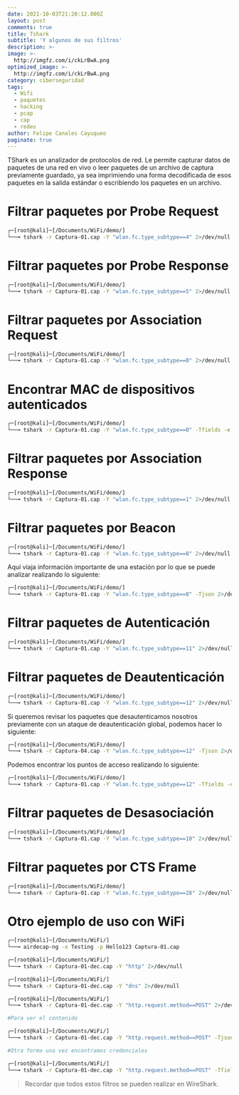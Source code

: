 ```yaml
---
date: 2021-10-03T21:20:12.000Z
layout: post
comments: true
title: Tshark
subtitle: 'Y algunos de sus filtros'
description: >-
image: >-
  http://imgfz.com/i/ckLrBwA.png
optimized_image: >-
  http://imgfz.com/i/ckLrBwA.png
category: ciberseguridad
tags:
  - Wifi
  - paquetes
  - hacking
  - pcap
  - cap
  - redes
author: Felipe Canales Cayuqueo
paginate: true
---
```


TShark es un analizador de protocolos de red. Le permite capturar datos de paquetes de una red en vivo o leer paquetes de un archivo de captura previamente guardado, ya sea imprimiendo una forma decodificada de esos paquetes en la salida estándar o escribiendo los paquetes en un archivo.

# Filtrar paquetes por Probe Request

```bash
┌─[root@kali]─[/Documents/WiFi/demo/]
└──╼ tshark -r Captura-01.cap -Y "wlan.fc.type_subtype==4" 2>/dev/null
```

# Filtrar paquetes por Probe Response

```bash
┌─[root@kali]─[/Documents/WiFi/demo/]
└──╼ tshark -r Captura-01.cap -Y "wlan.fc.type_subtype==5" 2>/dev/null
```

# Filtrar paquetes por Association Request

```bash
┌─[root@kali]─[/Documents/WiFi/demo/]
└──╼ tshark -r Captura-01.cap -Y "wlan.fc.type_subtype==0" 2>/dev/null
```

# Encontrar MAC de dispositivos autenticados

```bash
┌─[root@kali]─[/Documents/WiFi/demo/]
└──╼ tshark -r Captura-01.cap -Y "wlan.fc.type_subtype==0" -Tfields -e wlan.addr 2>/dev/null | tr ',' '\n' | sort -u 
```

# Filtrar paquetes por Association Response

```bash
┌─[root@kali]─[/Documents/WiFi/demo/]
└──╼ tshark -r Captura-01.cap -Y "wlan.fc.type_subtype==1" 2>/dev/null
```

# Filtrar paquetes por Beacon

```bash
┌─[root@kali]─[/Documents/WiFi/demo/]
└──╼ tshark -r Captura-01.cap -Y "wlan.fc.type_subtype==8" 2>/dev/null
```

Aquí viaja información importante de una estación por lo que se puede analizar realizando lo siguiente:

```bash
┌─[root@kali]─[/Documents/WiFi/demo/]
└──╼ tshark -r Captura-01.cap -Y "wlan.fc.type_subtype==8" -Tjson 2>/dev/null
```

# Filtrar paquetes de Autenticación

```bash
┌─[root@kali]─[/Documents/WiFi/demo/]
└──╼ tshark -r Captura-01.cap -Y "wlan.fc.type_subtype==11" 2>/dev/null
```

# Filtrar paquetes de Deautenticación

```bash
┌─[root@kali]─[/Documents/WiFi/demo/]
└──╼ tshark -r Captura-01.cap -Y "wlan.fc.type_subtype==12" 2>/dev/null
```
Si queremos revisar los paquetes que desautenticamos nosotros previamente con un ataque de deautenticación global, podemos hacer lo siguiente:

```bash
┌─[root@kali]─[/Documents/WiFi/demo/]
└──╼ tshark -r Captura-04.cap -Y "wlan.fc.type_subtype==12" -Tjson 2>/dev/null | grep -i "FF:FF:FF:FF:FF:FF"
```

Podemos encontrar los puntos de acceso realizando lo siguiente:

```bash
┌─[root@kali]─[/Documents/WiFi/demo/]
└──╼ tshark -r Captura-01.cap -Y "wlan.fc.type_subtype==12" -Tfields -e wlan.da 2>/dev/null | sort -u
```

# Filtrar paquetes de Desasociación

```bash
┌─[root@kali]─[/Documents/WiFi/demo/]
└──╼ tshark -r Captura-01.cap -Y "wlan.fc.type_subtype==10" 2>/dev/null
```

# Filtrar paquetes por CTS Frame

```bash
┌─[root@kali]─[/Documents/WiFi/demo/]
└──╼ tshark -r Captura-01.cap -Y "wlan.fc.type_subtype==28" 2>/dev/null
```

# Otro ejemplo de uso con WiFi

```bash
┌─[root@kali]─[/Documents/WiFi/]
└──╼ airdecap-ng -e Testing -p Hello123 Captura-01.cap

┌─[root@kali]─[/Documents/WiFi/]
└──╼ tshark -r Captura-01-dec.cap -Y "http" 2>/dev/null

┌─[root@kali]─[/Documents/WiFi/]
└──╼ tshark -r Captura-01-dec.cap -Y "dns" 2>/dev/null

┌─[root@kali]─[/Documents/WiFi/]
└──╼ tshark -r Captura-01-dec.cap -Y "http.request.method==POST" 2>/dev/null

#Para ver el contenido

┌─[root@kali]─[/Documents/WiFi/]
└──╼ tshark -r Captura-01-dec.cap -Y "http.request.method==POST" -Tjson 2>/dev/null

#Otra forma una vez encontramos credenciales

┌─[root@kali]─[/Documents/WiFi/]
└──╼ tshark -r Captura-01-dec.cap -Y "http.request.method==POST" -Tfields -e http.file_data 2>/dev/null
```

>Recordar que todos estos filtros se pueden realizar en WireShark.
